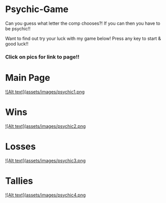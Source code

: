 # Psychic-Game

Can you guess what letter the comp chooses?! 
If you can then you have to be psychic!!

Want to find out try your luck with my game below!
Press any key to start & good luck!!

### Click on pics for link to page!!
# Main Page
[![Alt text](assets/images/psychic1.png](https://gabietaylor.github.io/Psychic-Game/)
# Wins
[![Alt text](assets/images/psychic2.png](https://gabietaylor.github.io/Psychic-Game/)
# Losses
[![Alt text](assets/images/psychic3.png](https://gabietaylor.github.io/Psychic-Game/)
# Tallies
[![Alt text](assets/images/psychic4.png](https://gabietaylor.github.io/Psychic-Game/)